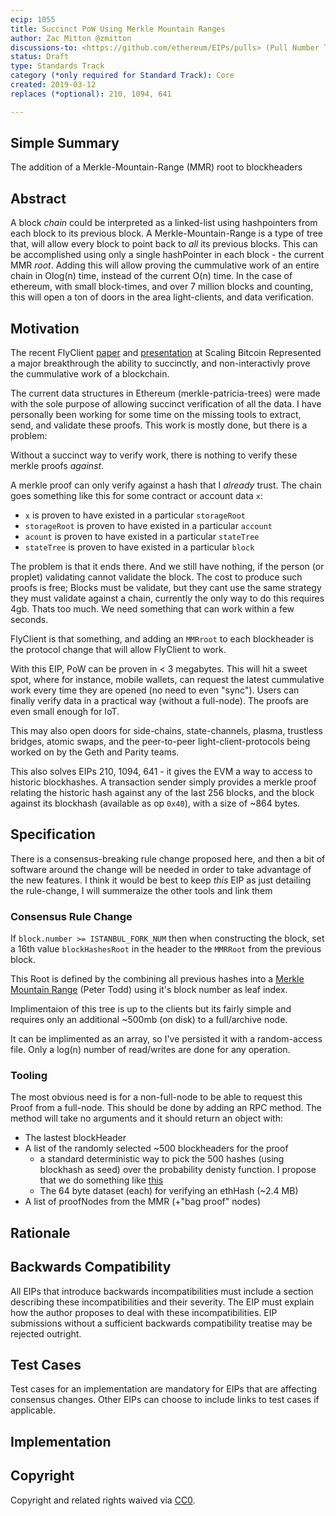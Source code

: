 ```yaml
---
ecip: 1055
title: Succinct PoW Using Merkle Mountain Ranges
author: Zac Mitton @zmitton
discussions-to: <https://github.com/ethereum/EIPs/pulls> (Pull Number TBD)
status: Draft
type: Standards Track
category (*only required for Standard Track): Core
created: 2019-03-12
replaces (*optional): 210, 1094, 641

---
```


## Simple Summary

The addition of a Merkle-Mountain-Range (MMR) root to blockheaders

## Abstract
<!--A short (~200 word) description of the technical issue being addressed.-->

A block _chain_ could be interpreted as a linked-list using hashpointers from each block to its previous block. A Merkle-Mountain-Range is a type of tree that, will allow every block to point back to _all_ its previous blocks. This can be accomplished using only a single hashPointer in each block - the current MMR _root_. Adding this will allow proving the cummulative work of an entire chain in Olog(n) time, instead of the current O(n) time. In the case of ethereum, with small block-times, and over 7 million blocks and counting, this will open a ton of doors in the area light-clients, and data verification.



## Motivation
<!--The motivation is critical for EIPs that want to change the Ethereum protocol. It should clearly explain why the existing protocol specification is inadequate to address the problem that the EIP solves. EIP submissions without sufficient motivation may be rejected outright.-->
The recent FlyClient [paper](https://eprint.iacr.org/2019/226.pdf) and [presentation](https://www.youtube.com/watch?v=BPNs9EVxWrA) at Scaling Bitcoin Represented a major breakthrough the ability to succinctly, and non-interactivly prove the cummulative work of a blockchain. 

The current data structures in Ethereum (merkle-patricia-trees) were made with the sole purpose of allowing succinct verification of all the data. I have personally been working for some time on the missing tools to extract, send, and validate these proofs. This work is mostly done, but there is a problem: 

Without a succinct way to verify work, there is nothing to verify these merkle proofs _against_.

A merkle proof can only verify against a hash that I _already_ trust. The chain goes something like this for some contract or account data `x`:

- `x` is proven to have existed in a particular `storageRoot` 
- `storageRoot` is proven to have existed in a particular `account`
- `acount` is proven to have existed in a particular `stateTree`
- `stateTree` is proven to have existed in a particular `block`

The problem is that it ends there. And we still have nothing, if the person (or proplet) validating cannot validate the block. The cost to produce such proofs is free; Blocks must be validate, but they cant use the same strategy they must validate against a chain, currently the only way to do this requires 4gb. Thats too much. We need something that can work within a few seconds. 

FlyClient is that something, and adding an `MMRroot` to each blockheader is the protocol change that will allow FlyClient to work.

With this EIP, PoW can be proven in < 3 megabytes. This will hit a sweet spot, where for instance, mobile wallets, can request the latest cummulative work every time they are opened (no need to even "sync"). Users can finally verify data in a practical way (without a full-node). The proofs are even small enough for IoT.

This may also open doors for side-chains, state-channels, plasma, trustless bridges, atomic swaps, and the peer-to-peer light-client-protocols being worked on by the Geth and Parity teams.

This also solves EIPs 210, 1094, 641 - it gives the EVM a way to access to historic blockhashes. A transaction sender simply provides a merkle proof relating the historic hash against any of the last 256 blocks, and the block against its blockhash (available as op `0x40`), with a size of ~864 bytes.


## Specification
<!--The technical specification should describe the syntax and semantics of any new feature. The specification should be detailed enough to allow competing, interoperable implementations for any of the current Ethereum platforms (go-ethereum, parity, cpp-ethereum, ethereumj, ethereumjs, and [others](https://github.com/ethereum/wiki/wiki/Clients)).-->
There is a consensus-breaking rule change proposed here, and then a bit of software around the change will be needed in order to take advantage of the new features. I think it would be best to keep _this_ EIP as just detailing the rule-change, I will summeraize the other tools and link them

### Consensus Rule Change

If `block.number >= ISTANBUL_FORK_NUM` then when constructing the block, set a 16th value `blockHashesRoot` in the header to the `MMRRoot` from the previous block.

This Root is defined by the combining all previous hashes into a [Merkle Mountain Range](https://github.com/juinc/tilap/issues/244) (Peter Todd) using it's block number as leaf index.

Implimentaion of this tree is up to the clients but its fairly simple and requires only an additional ~500mb (on disk) to a full/archive node.

It can be implimented as an array, so I've persisted it with a random-access file. Only a log(n) number of read/writes are done for any operation. 

<!--T
A PoC JS implimentaion with the full, real dataset (7 million tree values) shows the following statistics:
- Calculating a `blockHashesRoot`: <X> seconds
- Creating a succinct Proof `blockHashesRoot`: <Y> seconds
- Size of a Proof <Z> mb
-->

### Tooling

The most obvious need is for a non-full-node to be able to request this Proof from a full-node. This should be done by adding an RPC method. The method will take no arguments and it should return an object with: 

- The lastest blockHeader
- A list of the randomly selected ~500 blockheaders for the proof
  - a standard deterministic way to pick the 500 hashes (using blockhash as seed) over the probability denisty function. I propose that we do something like [this](https://en.wikipedia.org/wiki/Slice_sampling)
  - The 64 byte dataset (each) for verifying an ethHash (~2.4 MB)
- A list of proofNodes from the MMR (+"bag proof" nodes)



## Rationale
<!--The rationale fleshes out the specification by describing what motivated the design and why particular design decisions were made. It should describe alternate designs that were considered and related work, e.g. how the feature is supported in other languages. The rationale may also provide evidence of consensus within the community, and should discuss important objections or concerns raised during discussion.-->


## Backwards Compatibility
<!--All EIPs that introduce backwards incompatibilities must include a section describing these incompatibilities and their severity. The EIP must explain how the author proposes to deal with these incompatibilities. EIP submissions without a sufficient backwards compatibility treatise may be rejected outright.-->
All EIPs that introduce backwards incompatibilities must include a section describing these incompatibilities and their severity. The EIP must explain how the author proposes to deal with these incompatibilities. EIP submissions without a sufficient backwards compatibility treatise may be rejected outright.

## Test Cases
<!--Test cases for an implementation are mandatory for EIPs that are affecting consensus changes. Other EIPs can choose to include links to test cases if applicable.-->
Test cases for an implementation are mandatory for EIPs that are affecting consensus changes. Other EIPs can choose to include links to test cases if applicable.

## Implementation
<!--The implementations must be completed before any EIP is given status "Final", but it need not be completed before the EIP is accepted. While there is merit to the approach of reaching consensus on the specification and rationale before writing code, the principle of "rough consensus and running code" is still useful when it comes to resolving many discussions of API details.-->


## Copyright
Copyright and related rights waived via [CC0](https://creativecommons.org/publicdomain/zero/1.0/).


<!--
#### MY notes
see if there is a requirment for the cummulative work to be included in each blockheader. Hopefully we only tneed the mmr root. In either case we still will probably need to return the cummulative work (or probably the cummulative work _of each blockheader_) with the rpc request.


-->

